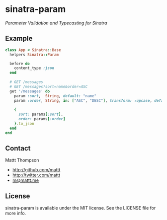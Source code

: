 # sinatra-param
_Parameter Validation and Typecasting for Sinatra_

## Example

``` ruby
class App < Sinatra::Base
  helpers Sinatra::Param

  before do
    content_type :json
  end
  
  # GET /messages
  # GET /messages?sort=name&order=ASC
  get '/messages' do
    param :sort,  String, default: "name"
    param :order, String, in: ["ASC", "DESC"], transform: :upcase, default: "ASC"
    
    {
      sort: params[:sort],
      order: params[:order]
    }.to_json
  end
end
```

## Contact

Mattt Thompson

- http://github.com/mattt
- http://twitter.com/mattt
- m@mattt.me

## License

sinatra-param is available under the MIT license. See the LICENSE file for more info.